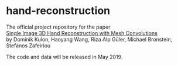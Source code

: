 # hand-reconstruction
The official project repository for the paper  
[Single Image 3D Hand Reconstruction with Mesh Convolutions](https://arxiv.org/abs/1905.01326)  
by Dominik Kulon, Haoyang Wang, Riza Alp Güler, Michael Bronstein, Stefanos Zafeiriou

The code and data will be released in May 2019.
